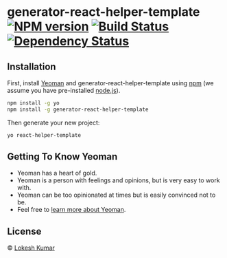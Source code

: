# generator-react-helper-template [![NPM version][npm-image]][npm-url] [![Build Status][travis-image]][travis-url] [![Dependency Status][daviddm-image]][daviddm-url]
> 

## Installation

First, install [Yeoman](http://yeoman.io) and generator-react-helper-template using [npm](https://www.npmjs.com/) (we assume you have pre-installed [node.js](https://nodejs.org/)).

```bash
npm install -g yo
npm install -g generator-react-helper-template
```

Then generate your new project:

```bash
yo react-helper-template
```

## Getting To Know Yeoman

 * Yeoman has a heart of gold.
 * Yeoman is a person with feelings and opinions, but is very easy to work with.
 * Yeoman can be too opinionated at times but is easily convinced not to be.
 * Feel free to [learn more about Yeoman](http://yeoman.io/).

## License

 © [Lokesh Kumar]()


[npm-image]: https://badge.fury.io/js/generator-react-helper-template.svg
[npm-url]: https://npmjs.org/package/generator-react-helper-template
[travis-image]: https://travis-ci.com/neodisk17/generator-react-helper-template.svg?branch=master
[travis-url]: https://travis-ci.com/neodisk17/generator-react-helper-template
[daviddm-image]: https://david-dm.org/neodisk17/generator-react-helper-template.svg?theme=shields.io
[daviddm-url]: https://david-dm.org/neodisk17/generator-react-helper-template
